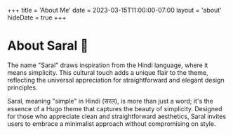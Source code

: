 +++
title = 'About Me'
date = 2023-03-15T11:00:00-07:00
layout = 'about'
hideDate = true
+++

# About Saral 👋

The name "Saral" draws inspiration from the Hindi language, where it means simplicity. This cultural touch adds a unique flair to the theme, reflecting the universal appreciation for straightforward and elegant design principles.

Saral, meaning "simple" in Hindi (सरल), is more than just a word; it's the essence of a Hugo theme that captures the beauty of simplicity. Designed for those who appreciate clean and straightforward aesthetics, Saral invites users to embrace a minimalist approach without compromising on style.